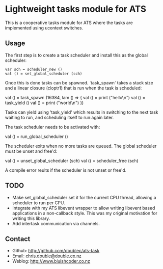 Lightweight tasks module for ATS
================================

This is a cooperative tasks module for ATS where the tasks are implemented using
ucontext switches. 

Usage
-----

The first step is to create a task scheduler and install this as the
global scheduler:

    var sch = scheduler_new ()
    val () = set_global_scheduler (sch)

Once this is done tasks can be spawned. 'task_spawn' takes a stack size
and a linear closure (cloptr1) that is run when the task is scheduled:

  val () = task_spawn (16384, lam () => {
                          val () = print ("hello\n")
                          val () = task_yield ()
                          val () = print ("world\n")
                       })

Tasks can yield using 'task_yield' which results in switching to the next
task waiting to run, and scheduling itself to run again later.

The task scheduler needs to be activated with:

  val () = run_global_scheduler ()

The scheduler exits when no more tasks are queued. The global scheduler must
be unset and free'd:

  val () = unset_global_scheduler (sch)
  val () = scheduler_free (sch)

A compile error reults if the scheduler is not unset or free'd.

TODO
----

* Make set_global_scheduler set it for the current CPU thread, allowing 
  a scheduler to run per CPU.
* Integrate with my ATS libevent wrapper to allow writing libevent based
  applications in a non-callback style. This was my original motivation
  for writing this library.
* Add intertask communication via channels.

Contact
-------
* Github: http://github.com/doublec/ats-task
* Email: chris.double@double.co.nz
* Weblog: http://www.bluishcoder.co.nz
